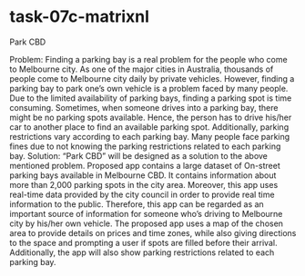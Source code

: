 # task-07c-matrixnl
Park CBD

Problem: Finding a parking bay is a real problem for the people who come to Melbourne city.
As one of the major cities in Australia, thousands of people come to Melbourne city daily by
private vehicles. However, finding a parking bay to park one’s own vehicle is a problem
faced by many people. Due to the limited availability of parking bays, finding a parking spot
is time consuming. Sometimes, when someone drives into a parking bay, there might be no
parking spots available. Hence, the person has to drive his/her car to another place to find an
available parking spot. Additionally, parking restrictions vary according to each parking bay.
Many people face parking fines due to not knowing the parking restrictions related to each
parking bay.
Solution: “Park CBD” will be designed as a solution to the above mentioned problem.
Proposed app contains a large dataset of On-street parking bays available in Melbourne CBD.
It contains information about more than 2,000 parking spots in the city area. Moreover, this
app uses real-time data provided by the city council in order to provide real time information
to the public. Therefore, this app can be regarded as an important source of information for
someone who’s driving to Melbourne city by his/her own vehicle. The proposed app uses a
map of the chosen area to provide details on prices and time zones, while also giving
directions to the space and prompting a user if spots are filled before their arrival.
Additionally, the app will also show parking restrictions related to each parking bay.
